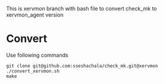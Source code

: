 This is xervmon branch with bash file to convert check_mk to xervmon_agent version

Convert 
=======

Use following commands

```
git clone git@github.com:sseshachala/check_mk.git@xervmon
./convert_xervmon.sh
make
```
